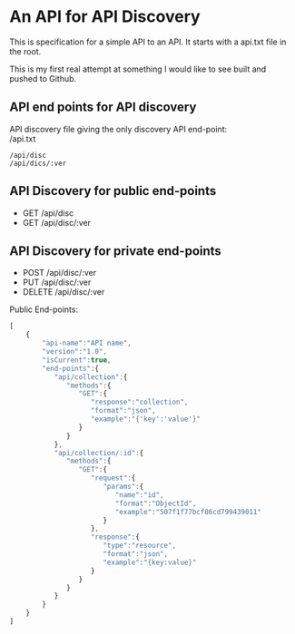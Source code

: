 
# An API for API Discovery 

This is specification for a simple API to an API.
It starts with a api.txt file in the root.

This is my first real attempt at something I would like to see built and pushed to Github.

## API end points for API discovery

API discovery file giving the only discovery API end-point:  
/api.txt
```
/api/disc
/api/dics/:ver
```
## API Discovery for public end-points
* GET /api/disc
* GET /api/disc/:ver

## API Discovery for private end-points
* POST /api/disc/:ver
* PUT /api/disc/:ver
* DELETE /api/disc/:ver

Public End-points:
```javascript
[
    {  
        "api-name":"API name",
        "version":"1.0",
        "isCurrent":true,
        "end-points":{  
           "api/collection":{  
              "methods":{  
                 "GET":{  
                    "response":"collection",
                    "format":"json",
                    "example":"{'key':'value'}"
                 }
              }
           },
           "api/collection/:id":{  
              "methods":{  
                 "GET":{  
                    "request":{  
                       "params":{  
                          "name":"id",
                          "format":"ObjectId",
                          "example":"507f1f77bcf86cd799439011"
                       }
                    },
                    "response":{  
                       "type":"resource",
                       "format":"json",
                       "example":"{key:value}"
                    }
                 }
              }
           }
        }
    }
]
```

